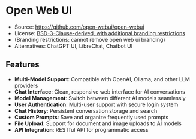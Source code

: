 # Open Web UI
- Source: https://github.com/open-webui/open-webui
- License: [BSD-3-Clause-derived, with additional branding restrictions](https://github.com/open-webui/open-webui/blob/main/LICENSE)
- (Branding restrictions: cannot remove open web ui branding)
- Alternatives: ChatGPT UI, LibreChat, Chatbot UI

## Features

- **Multi-Model Support**: Compatible with OpenAI, Ollama, and other LLM providers
- **Chat Interface**: Clean, responsive web interface for AI conversations
- **Model Management**: Switch between different AI models seamlessly
- **User Authentication**: Multi-user support with secure login system
- **Chat History**: Persistent conversation storage and search
- **Custom Prompts**: Save and organize frequently used prompts
- **File Upload**: Support for document and image uploads to AI models
- **API Integration**: RESTful API for programmatic access
